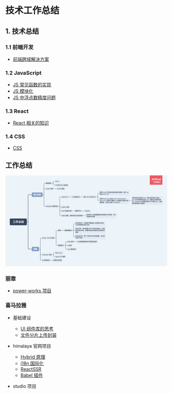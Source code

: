 # 技术工作总结

## 1. 技术总结

### 1.1 前端开发

- [前端跨域解决方案](./技术/前端开发/前端跨域解决方案.md)

### 1.2 JavaScript

- [JS 常见函数的实现](./技术/JavaScript/JS常见函数的实现.md)
- [JS 模块化](./技术/JavaScript/JS模块化.md)
- [JS 中浮点数精度问题](./技术/JavaScript/JS中浮点数精度问题.md)

### 1.3 React

- [React 相关的知识](./技术/React/README.md)

### 1.4 CSS

- [CSS](./技术/CSS/CSS.md)

## 工作总结

<img src="./assets/工作总结.png">

### 丽章

- [power-works 项目](./丽章/power-works项目.md)

### 喜马拉雅

- 基础建设

  - [UI 组件库的思考](./喜马拉雅/基础建设/UI组件库的思考.md)
  - [文件分片上传封装](./喜马拉雅/基础建设/文件分片上传封装.md)

- himalaya 官网项目

  - [Hybrid 原理](./喜马拉雅/himalaya官网项目/Hybrid原理.md)
  - [i18n 国际化](./喜马拉雅/himalaya官网项目/i18n国际化.md)
  - [ReactSSR](./喜马拉雅/himalaya官网项目/ReactSSR.md)
  - [Babel 插件](./喜马拉雅/himalaya官网项目/babel插件.md)

- studio 项目
